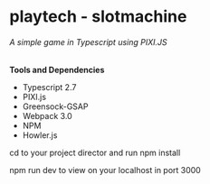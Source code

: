 # playtech - slotmachine
###### A simple game in Typescript using PIXI.JS

**Tools and Dependencies**
- Typescript 2.7
- PIXI.js
- Greensock-GSAP
- Webpack 3.0
- NPM
- Howler.js

cd to your project director and run npm install

npm run dev to view on your localhost in port 3000

